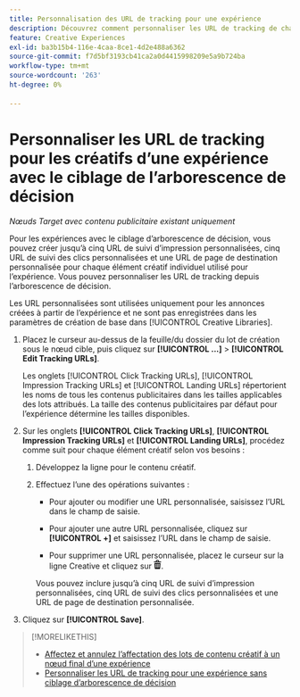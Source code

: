 ```yaml
---
title: Personnalisation des URL de tracking pour une expérience
description: Découvrez comment personnaliser les URL de tracking de chaque contenu créatif dans une expérience avec le ciblage d’arborescence de décision.
feature: Creative Experiences
exl-id: ba3b15b4-116e-4caa-8ce1-4d2e488a6362
source-git-commit: f7d5bf3193cb41ca2a0d4415998209e5a9b724ba
workflow-type: tm+mt
source-wordcount: '263'
ht-degree: 0%

---
```


# Personnaliser les URL de tracking pour les créatifs d’une expérience avec le ciblage de l’arborescence de décision

*Nœuds Target avec contenu publicitaire existant uniquement*

Pour les expériences avec le ciblage d’arborescence de décision, vous pouvez créer jusqu’à cinq URL de suivi d’impression personnalisées, cinq URL de suivi des clics personnalisées et une URL de page de destination personnalisée pour chaque élément créatif individuel utilisé pour l’expérience. Vous pouvez personnaliser les URL de tracking depuis l’arborescence de décision.

Les URL personnalisées sont utilisées uniquement pour les annonces créées à partir de l’expérience et ne sont pas enregistrées dans les paramètres de création de base dans [!UICONTROL Creative Libraries].

1. Placez le curseur au-dessus de la feuille/du dossier du lot de création sous le nœud cible, puis cliquez sur **[!UICONTROL ...]** > **[!UICONTROL Edit Tracking URLs]**.

   Les onglets [!UICONTROL Click Tracking URLs], [!UICONTROL Impression Tracking URLs] et [!UICONTROL Landing URLs] répertorient les noms de tous les contenus publicitaires dans les tailles applicables des lots attribués. La taille des contenus publicitaires par défaut pour l’expérience détermine les tailles disponibles.<!-- There's no distinct "Creative Sizes" setting. -->

1. Sur les onglets **[!UICONTROL Click Tracking URLs]**, **[!UICONTROL Impression Tracking URLs]** et **[!UICONTROL Landing URLs]**, procédez comme suit pour chaque élément créatif selon vos besoins :

   1. Développez la ligne pour le contenu créatif.

   1. Effectuez l’une des opérations suivantes :

      * Pour ajouter ou modifier une URL personnalisée, saisissez l’URL dans le champ de saisie.

      * Pour ajouter une autre URL personnalisée, cliquez sur **[!UICONTROL +]** et saisissez l’URL dans le champ de saisie.

      * Pour supprimer une URL personnalisée, placez le curseur sur la ligne Creative et cliquez sur ![Supprimer](/help/creative/assets/delete.png "Supprimer").

      Vous pouvez inclure jusqu’à cinq URL de suivi d’impression personnalisées, cinq URL de suivi des clics personnalisées et une URL de page de destination personnalisée.

1. Cliquez sur **[!UICONTROL Save]**.

>[!MORELIKETHIS]
>
>* [Affectez et annulez l’affectation des lots de contenu créatif à un nœud final d’une expérience](/help/creative/experiences/experience-assign-creative-bundles.md)
>* [Personnaliser les URL de tracking pour une expérience sans ciblage d’arborescence de décision](experience-tracking-urls-no-targeting.md)
